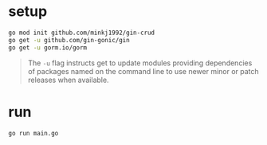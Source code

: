 # setup

```bash
go mod init github.com/minkj1992/gin-crud
go get -u github.com/gin-gonic/gin
go get -u gorm.io/gorm
```

> The `-u` flag instructs get to update modules providing dependencies of packages named on the command line to use newer minor or patch releases when available.

# run

```bash
go run main.go
```
